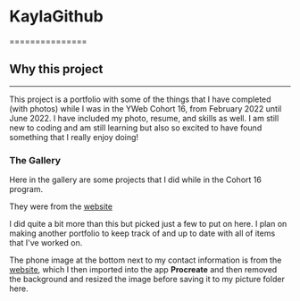 # KaylaGithub
===============
>
## Why this project
----------------------
This project is a portfolio with some of the things that I have completed (with photos) while I was in the YWeb Cohort 16, from February 2022 until June 2022. I have included my photo, resume, and skills as well. I am still new to coding and am still learning but also so excited to have found something that I really enjoy doing!

### The Gallery

Here in the gallery are some projects that I did while in the Cohort 16 program.

They were from the [website](http://frontendmentor.com)

I did quite a bit more than this but picked just a few to put on here. I plan on making another portfolio to keep track of and up to date with all of items that I've worked on.


The phone image at the bottom next to my contact information is from the [website](http://pexels.com), which I then imported into the app **Procreate** and then removed the background and resized the image before saving it to my picture folder here.


